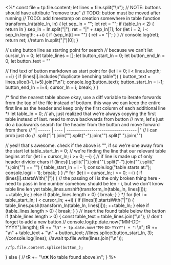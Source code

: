 <%*
const file = tp.file.content;
let lines = file.split("\n");
// NOTE: buttons should have attribute "remove true"
// TODO: button must be moved after running
// TODO: add timestamp on creation somewhere in table
function transform_ln(table_ln, ln) {
	let sep_ln = "";
	let ret = "";
	if (table_ln < 2) {
		return ln
	}
	sep_ln = ln.split("|");
	ret = "|" + sep_ln[1];
	for (let i = 2; i < sep_ln.length; ++i) {
		if (sep_ln[i] == "") {
			ret += "|";
		}
	}
	// console.log(ret);
	return ret;
	//return ln.split("|")[0];
}

// using button line as starting point for search
// because we can't 
let cursor_ln = 0;
let table_lines = [];
let button_start_ln = 0;
let button_end_ln = 0;
let button_text = ""

// find text of button markdown as start point
for (let i = 0; i < lines.length; ++i) {
	if (lines[i].includes("duplicate benching table")) {
		button_text = lines.slice(i-1, i+5).join("\n");
		console.log(button_text);
		button_start_ln = i-1;
		button_end_ln = i+4;
		cursor_ln = i;
		break;
	}
}

/* find the nearest table above
okay, use a diff variable to iterate forwards from the top of the file instead of bottom.
this way we can keep the entire first line as the header and keep only the first column of each additional line
*/
let table_ln = 0;
// ah, just realized that we're always copying the first table instead of last. need to move backwards from button
// nvm, let's just do a backwards search for the header from the button and move forward from there
// "| ------ | ---- | ---------------------------------- |"
// i can prob just do 
// .split("|").join("").split("-").join("").split(" ").join("")

// yes!! that's awesome. check if the above is "", if so we're one away from the start
let table_start_ln = 0;
// we're finding the line that our relevant table begins at
for (let i = cursor_ln; i >= 0; --i) {
	// if line is made up of only header divider chars
	if (lines[i].split("|").join("").split("-").join("").split(" ").join("") == "") {
		table_start_ln = i - 1;
		console.log("table starts at:");
		console.log(i - 1);
		break;
	}
}
/*
for (let i = cursor_ln; i >= 0; --i) {
    if (lines[i].startsWith("|")) {
		// the passing of i is the only broken thing here - need to pass in line number somehow. should be len - i, but we don't know table line len yet
        table_lines.unshift(transform_ln(table_ln, lines[i]));
		++table_ln;
	} else if (table_lines.length > 0) {
		break;
	}
}
*/
for (let i = table_start_ln; i < cursor_ln; ++i) {
    if (lines[i].startsWith("|")) {
        table_lines.push(transform_ln(table_ln, lines[i]));
		++table_ln;
	} else if (table_lines.length > 0) {
		break;
	}
}
// insert the found table below the button
if (table_lines.length > 0) {
    const table_text = table_lines.join("\n");
	// don't forget to add a new button
	// console.log(tp.date.now("MM-DD-YYYY").length);
	tR += "\n`" + tp.date.now("MM-DD-YYYY") + ":`\n";
    tR += "\n" + table_text + "\n" + button_text;
	//lines.splice(button_start_ln, 3);
	//console.log(lines);
	//await tp.file.write(lines.join("\n"));
	
	//fp.file.content.splice(button_);
} else {
    // tR += "\n❌ No table found above.\n";
}
%>